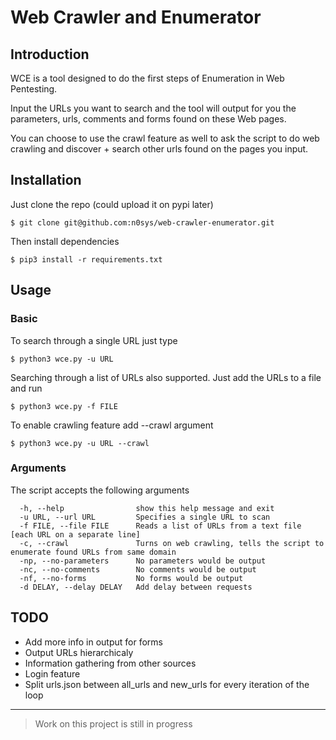 # Web Crawler and Enumerator
## Introduction
WCE is a tool designed to do the first steps of Enumeration in Web Pentesting.

Input the URLs you want to search and the tool will output for you the parameters, urls, comments and forms found on these Web pages. 

You can choose to use the crawl feature as well to ask the script to do web crawling and discover + search other urls found on the pages you input.

## Installation
Just clone the repo (could upload it on pypi later)
```
$ git clone git@github.com:n0sys/web-crawler-enumerator.git
```

Then install dependencies
```
$ pip3 install -r requirements.txt
```

## Usage
### Basic
To search through a single URL just type
```
$ python3 wce.py -u URL
```

Searching through a list of URLs also supported. Just add the URLs to a file and run
```
$ python3 wce.py -f FILE
```

To enable crawling feature add --crawl argument
```
$ python3 wce.py -u URL --crawl
```

### Arguments
The script accepts the following arguments
```
  -h, --help                show this help message and exit
  -u URL, --url URL         Specifies a single URL to scan
  -f FILE, --file FILE      Reads a list of URLs from a text file [each URL on a separate line]
  -c, --crawl               Turns on web crawling, tells the script to enumerate found URLs from same domain
  -np, --no-parameters      No parameters would be output
  -nc, --no-comments        No comments would be output
  -nf, --no-forms           No forms would be output
  -d DELAY, --delay DELAY   Add delay between requests
```

## TODO
- Add more info in output for forms
- Output URLs hierarchicaly
- Information gathering from other sources
- Login feature
- Split urls.json between all_urls and new_urls for every iteration of the loop

---

> Work on this project is still in progress
